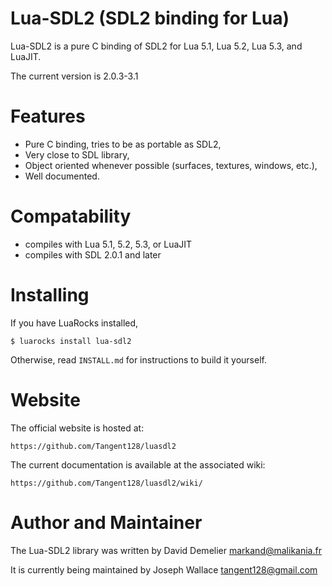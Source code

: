 Lua-SDL2 (SDL2 binding for Lua)
==================================

Lua-SDL2 is a pure C binding of SDL2 for Lua 5.1, Lua 5.2, Lua 5.3, and LuaJIT.

The current version is 2.0.3-3.1

Features
========

* Pure C binding, tries to be as portable as SDL2,
* Very close to SDL library,
* Object oriented whenever possible (surfaces, textures, windows, etc.),
* Well documented.

Compatability
=============

* compiles with Lua 5.1, 5.2, 5.3, or LuaJIT
* compiles with SDL 2.0.1 and later

Installing
==========

If you have LuaRocks installed,

    $ luarocks install lua-sdl2

Otherwise, read `INSTALL.md` for instructions to build it yourself.

Website
=======

The official website is hosted at:

	https://github.com/Tangent128/luasdl2

The current documentation is available at the associated wiki:

	https://github.com/Tangent128/luasdl2/wiki/

Author and Maintainer
=====================

The Lua-SDL2 library was written by David Demelier <markand@malikania.fr>

It is currently being maintained by Joseph Wallace <tangent128@gmail.com>
